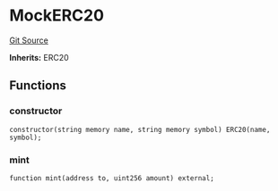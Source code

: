 # MockERC20
[Git Source](https://github.com//PermissionlessGames/degen-casino/blob/401dce454c4456b355ac493469641afe0e9d992b/src/dev/mock/MockERC20.sol)

**Inherits:**
ERC20


## Functions
### constructor


```solidity
constructor(string memory name, string memory symbol) ERC20(name, symbol);
```

### mint


```solidity
function mint(address to, uint256 amount) external;
```

